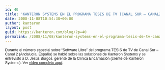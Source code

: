 ```yaml
---
id: 40
title: 'KANTERON SYSTEMS EN EL PROGRAMA TESIS DE TV (CANAL SUR – CANAL2)'
date: 2008-11-08T10:54:38+00:00
author: kanteron
layout: post
guid: https://kanteron.com/blog/?p=40
permalink: /2008/11/08/kanteron-systems-en-el-programa-tesis-de-tv-canal-sur-canal2/
---
```

<p style="font: normal normal normal 12px/normal Helvetica;margin: 0px">
  Durante el número especial sobre “Software Libre” del programa TESIS de TV de Canal Sur – Canal 2 (Andalucía, España) se habló sobre las soluciones de Kanteron Systems y se entrevistó a D. Jesús Burgos, gerente de la Clínica Encarnación (cliente de Kanteron Systems). Ver <a href="https://www.cedecom.es/documental/ver_video.asp?idProducto=709&idnoticia=737">vídeo completo aquí</a>.
</p>

<p style="font: normal normal normal 12px/normal Helvetica;margin: 0px">
  &nbsp;
</p>

<p style="font: normal normal normal 12px/normal Helvetica;margin: 0px">
  &nbsp;
</p>